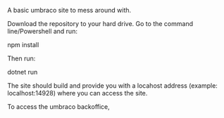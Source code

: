 A basic umbraco site to mess around with.

Download the repository to your hard drive.
Go to the command line/Powershell and run:

npm install

Then run:

dotnet run

The site should build and provide you with a locahost address (example: localhost:14928) where you can access the site. 

To access the umbraco backoffice, 
